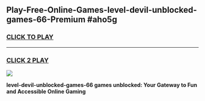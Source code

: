 
## Play-Free-Online-Games-level-devil-unblocked-games-66-Premium #aho5g
<h3>
<a href="https://premium.freeplayer.one?title=level-devil-unblocked-games-66&ref=8M">CLICK TO PLAY</a></h3>
<hr>

<h3>
<a href="https://premium.freeplayer.one?title=level-devil-unblocked-games-66&ref=8M">CLICK 2 PLAY</a>
  
</h3>

<a href="https://premium.freeplayer.one?title=level-devil-unblocked-games-66&ref=8M"><img src="https://clearcache.store/games.png"></a>


**level-devil-unblocked-games-66 games unblocked: Your Gateway to Fun and Accessible Online Gaming**

